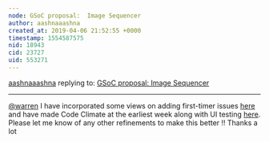 ```yaml
---
node: GSoC proposal:  Image Sequencer
author: aashnaaashna
created_at: 2019-04-06 21:52:55 +0000
timestamp: 1554587575
nid: 18943
cid: 23727
uid: 553271
---
```




[aashnaaashna](../profile/aashnaaashna) replying to: [GSoC proposal:  Image Sequencer](../notes/aashnaaashna/04-03-2019/soc-proposal-image-sequencer)

----
[@warren](/profile/warren) I have incorporated some views on adding first-timer issues [here](https://publiclab.org/notes/aashnaaashna/04-03-2019/soc-proposal-image-sequencer?_=1554587304#Part+5+:+Scope+for+new+Contributors) and have made Code Climate at the earliest week along with UI testing [here](https://publiclab.org/notes/aashnaaashna/04-03-2019/soc-proposal-image-sequencer?_=1554587304#Week+1+(May+27+-+June+2)). Please let me know of any other refinements to make this better !! Thanks a lot
